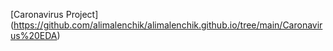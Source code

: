 
[Caronavirus Project] (https://github.com/alimalenchik/alimalenchik.github.io/tree/main/Caronavirus%20EDA)
